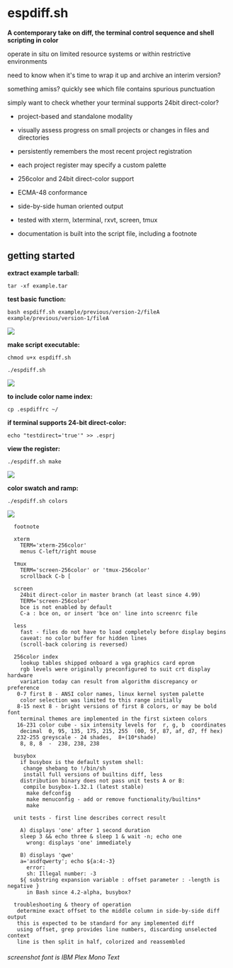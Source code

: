 # espdiff.sh

**A contemporary take on diff, the terminal control sequence and shell scripting in color**

operate in situ on limited resource systems or within restrictive environments

need to know when it's time to wrap it up and archive an interim version?

something amiss? quickly see which file contains spurious punctuation

simply want to check whether your terminal supports 24bit direct-color?

- project-based and standalone modality
- visually assess progress on small projects or changes in files and directories
- persistently remembers the most recent project registration
- each project register may specify a custom palette

- 256color and 24bit direct-color support
- ECMA-48 conformance
- side-by-side human oriented output
- tested with xterm, lxterminal, rxvt, screen, tmux
- documentation is built into the script file, including a footnote


## getting started

**extract example tarball:**

`tar -xf example.tar`

**test basic function:**

`bash espdiff.sh example/previous/version-2/fileA example/previous/version-1/fileA`


[![](screenshots/example.jpg)](screenshots/example.png)


**make script executable:**

`chmod u+x espdiff.sh`

`./espdiff.sh`


[![](screenshots/example2.jpg)](screenshots/example2.png)


**to include color name index:**

`cp .espdiffrc ~/`

**if terminal supports 24-bit direct-color:**

`echo "testdirect='true'" >> .esprj`

**view the register:**

`./espdiff.sh make`


[![](screenshots/make.esprj.jpg)](screenshots/make.esprj.png)


**color swatch and ramp:**

`./espdiff.sh colors`


![](screenshots/colors.png)


```
  footnote

  xterm
    TERM='xterm-256color'
    menus C-left/right mouse

  tmux
    TERM='screen-256color' or 'tmux-256color'
    scrollback C-b [

  screen
    24bit direct-color in master branch (at least since 4.99)
    TERM='screen-256color'
    bce is not enabled by default
    C-a : bce on, or insert 'bce on' line into screenrc file

  less
    fast - files do not have to load completely before display begins
    caveat: no color buffer for hidden lines
    (scroll-back coloring is reversed)

  256color index
    lookup tables shipped onboard a vga graphics card eprom
    rgb levels were originally preconfigured to suit crt display hardware
    variation today can result from algorithm discrepancy or preference
   0-7 first 8 - ANSI color names, linux kernel system palette
    color selection was limited to this range initially
   8-15 next 8 - bright versions of first 8 colors, or may be bold font
    terminal themes are implemented in the first sixteen colors
   16-231 color cube - six intensity levels for  r, g, b  coordinates
    decimal  0, 95, 135, 175, 215, 255  (00, 5f, 87, af, d7, ff hex)
   232-255 greyscale - 24 shades,  8+(10*shade)
    8, 8, 8  -  238, 238, 238

  busybox
    if busybox is the default system shell:
     change shebang to !/bin/sh
     install full versions of builtins diff, less
    distribution binary does not pass unit tests A or B:
     compile busybox-1.32.1 (latest stable)
      make defconfig
      make menuconfig - add or remove functionality/builtins*
      make

  unit tests - first line describes correct result

    A) displays 'one' after 1 second duration
    sleep 3 && echo three & sleep 1 & wait -n; echo one
      wrong: displays 'one' immediately

    B) displays 'qwe'
    a='asdfqwerty'; echo ${a:4:-3}
      error:
      sh: Illegal number: -3
    ${ substring expansion variable : offset parameter : -length is negative }
      in Bash since 4.2-alpha, busybox?

  troubleshooting & theory of operation
   determine exact offset to the middle column in side-by-side diff output
   this is expected to be standard for any implemented diff
   using offset, grep provides line numbers, discarding unselected context
   line is then split in half, colorized and reassembled
```


###### screenshot font is IBM Plex Mono Text
